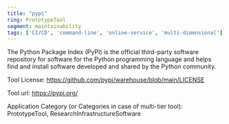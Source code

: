 ```yaml
---
title: "pypi"
ring: PrototypeTool
segment: maintainability
tags: ['CI/CD', 'command-line', 'online-service', 'multi-dimensional']
---
```

The Python Package Index (PyPI) is the official third-party software repository for software for the Python programming language and helps find and install software developed and shared by the Python community. 

Tool License: https://github.com/pypi/warehouse/blob/main/LICENSE

Tool url: https://pypi.org/

Application Category (or Categories in case of multi-tier tool): PrototypeTool, ResearchInfrastructureSoftware
